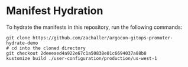 # Manifest Hydration

To hydrate the manifests in this repository, run the following commands:

```shell
git clone https://github.com/zachaller/argocon-gitops-promoter-hydrate-demo
# cd into the cloned directory
git checkout 2deeeaed4a922e67c1a50838e01c6694037a88b8
kustomize build ./user-configuration/production/us-west-1
```
